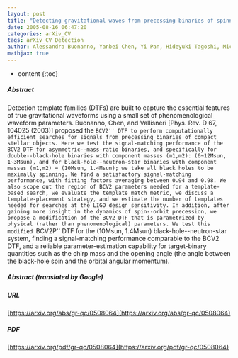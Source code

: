 ```yaml
---
layout: post
title: "Detecting gravitational waves from precessing binaries of spinning compact objects. II. Search implementation for low-mass binaries"
date: 2005-08-16 06:47:20
categories: arXiv_CV
tags: arXiv_CV Detection
author: Alessandra Buonanno, Yanbei Chen, Yi Pan, Hideyuki Tagoshi, Michele Vallisneri
mathjax: true
---
```


* content
{:toc}

##### Abstract
Detection template families (DTFs) are built to capture the essential features of true gravitational waveforms using a small set of phenomenological waveform parameters. Buonanno, Chen, and Vallisneri [Phys. Rev. D 67, 104025 (2003)] proposed the ``BCV2'' DTF to perform computationally efficient searches for signals from precessing binaries of compact stellar objects. Here we test the signal-matching performance of the BCV2 DTF for asymmetric--mass-ratio binaries, and specifically for double--black-hole binaries with component masses (m1,m2): (6~12Msun, 1~3Msun), and for black-hole--neutron-star binaries with component masses (m1,m2) = (10Msun, 1.4Msun); we take all black holes to be maximally spinning. We find a satisfactory signal-matching performance, with fitting factors averaging between 0.94 and 0.98. We also scope out the region of BCV2 parameters needed for a template-based search, we evaluate the template match metric, we discuss a template-placement strategy, and we estimate the number of templates needed for searches at the LIGO design sensitivity. In addition, after gaining more insight in the dynamics of spin--orbit precession, we propose a modification of the BCV2 DTF that is parametrized by physical (rather than phenomenological) parameters. We test this modified ``BCV2P'' DTF for the (10Msun, 1.4Msun) black-hole--neutron-star system, finding a signal-matching performance comparable to the BCV2 DTF, and a reliable parameter-estimation capability for target-binary quantities such as the chirp mass and the opening angle (the angle between the black-hole spin and the orbital angular momentum).

##### Abstract (translated by Google)


##### URL
[https://arxiv.org/abs/gr-qc/0508064](https://arxiv.org/abs/gr-qc/0508064)

##### PDF
[https://arxiv.org/pdf/gr-qc/0508064](https://arxiv.org/pdf/gr-qc/0508064)


